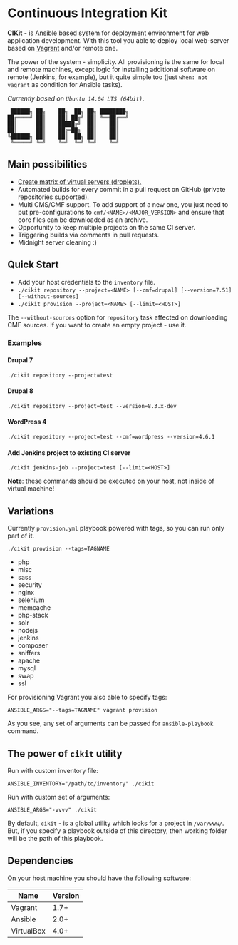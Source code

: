 # Continuous Integration Kit

**CIKit** - is [Ansible](https://github.com/ansible/ansible) based system for deployment environment for web application development. With this tool you able to deploy local web-server based on [Vagrant](https://github.com/mitchellh/vagrant) and/or remote one.

The power of the system - simplicity. All provisioning is the same for local and remote machines, except logic for installing additional software on remote (Jenkins, for example), but it quite simple too (just `when: not vagrant` as condition for Ansible tasks).

*Currently based on `Ubuntu 14.04 LTS (64bit)`*.

```ascii
 ██████╗ ██╗    ██╗  ██╗ ██╗ ████████╗
██╔════╝ ██║    ██║ ██╔╝ ██║ ╚══██╔══╝
██║      ██║    █████╔╝  ██║    ██║   
██║      ██║    ██╔═██╗  ██║    ██║   
╚██████╗ ██║    ██║  ██╗ ██║    ██║   
 ╚═════╝ ╚═╝    ╚═╝  ╚═╝ ╚═╝    ╚═╝   
```

## Main possibilities

- [Create matrix of virtual servers (droplets).](matrix)
- Automated builds for every commit in a pull request on GitHub (private repositories supported).
- Multi CMS/CMF support. To add support of a new one, you just need to put pre-configurations to `cmf/<NAME>/<MAJOR_VERSION>` and ensure that core files can be downloaded as an archive.
- Opportunity to keep multiple projects on the same CI server.
- Triggering builds via comments in pull requests.
- Midnight server cleaning :)

## Quick Start

- Add your host credentials to the `inventory` file.
- `./cikit repository --project=<NAME> [--cmf=drupal] [--version=7.51] [--without-sources]`
- `./cikit provision --project=<NAME> [--limit=<HOST>]`

The `--without-sources` option for `repository` task affected on downloading CMF sources. If you want to create an empty project - use it.

### Examples

#### Drupal 7

```shell
./cikit repository --project=test
```

#### Drupal 8

```shell
./cikit repository --project=test --version=8.3.x-dev
```

#### WordPress 4

```shell
./cikit repository --project=test --cmf=wordpress --version=4.6.1
```

#### Add Jenkins project to existing CI server

```shell
./cikit jenkins-job --project=test [--limit=<HOST>]
```

**Note**: these commands should be executed on your host, not inside of virtual machine!

## Variations

Currently `provision.yml` playbook powered with tags, so you can run only part of it.

```shell
./cikit provision --tags=TAGNAME
```

- php
- misc
- sass
- security
- nginx
- selenium
- memcache
- php-stack
- solr
- nodejs
- jenkins
- composer
- sniffers
- apache
- mysql
- swap
- ssl

For provisioning Vagrant you also able to specify tags:

```shell
ANSIBLE_ARGS="--tags=TAGNAME" vagrant provision
```

As you see, any set of arguments can be passed for `ansible-playbook` command.

## The power of `cikit` utility

Run with custom inventory file:

```shell
ANSIBLE_INVENTORY="/path/to/inventory" ./cikit
```

Run with custom set of arguments:

```shell
ANSIBLE_ARGS="-vvvv" ./cikit
```

By default, `cikit` - is a global utility which looks for a project in `/var/www/`. But, if you specify a playbook outside of this directory, then working folder will be the path of this playbook.

## Dependencies

On your host machine you should have the following software:

| Name        | Version |
| ----------- | ------- |
| Vagrant     | 1.7+    |
| Ansible     | 2.0+    |
| VirtualBox  | 4.0+    |
